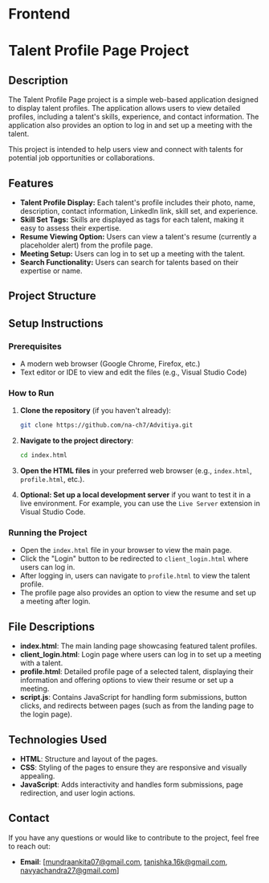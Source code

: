 # Frontend
# Talent Profile Page Project

## Description

The Talent Profile Page project is a simple web-based application designed to display talent profiles. The application allows users to view detailed profiles, including a talent's skills, experience, and contact information. The application also provides an option to log in and set up a meeting with the talent. 

This project is intended to help users view and connect with talents for potential job opportunities or collaborations.

## Features

- **Talent Profile Display:** Each talent's profile includes their photo, name, description, contact information, LinkedIn link, skill set, and experience.
- **Skill Set Tags:** Skills are displayed as tags for each talent, making it easy to assess their expertise.
- **Resume Viewing Option:** Users can view a talent's resume (currently a placeholder alert) from the profile page.
- **Meeting Setup:** Users can log in to set up a meeting with the talent.
- **Search Functionality:** Users can search for talents based on their expertise or name.

## Project Structure


## Setup Instructions

### Prerequisites

- A modern web browser (Google Chrome, Firefox, etc.)
- Text editor or IDE to view and edit the files (e.g., Visual Studio Code)
  
### How to Run

1. **Clone the repository** (if you haven't already):

    ```bash
    git clone https://github.com/na-ch7/Advitiya.git
    ```

2. **Navigate to the project directory**:

    ```bash
    cd index.html
    ```

3. **Open the HTML files** in your preferred web browser (e.g., `index.html`, `profile.html`, etc.).

4. **Optional: Set up a local development server** if you want to test it in a live environment. For example, you can use the `Live Server` extension in Visual Studio Code.

### Running the Project

- Open the `index.html` file in your browser to view the main page.
- Click the "Login" button to be redirected to `client_login.html` where users can log in.
- After logging in, users can navigate to `profile.html` to view the talent profile.
- The profile page also provides an option to view the resume and set up a meeting after login.

## File Descriptions

- **index.html**: The main landing page showcasing featured talent profiles.
- **client_login.html**: Login page where users can log in to set up a meeting with a talent.
- **profile.html**: Detailed profile page of a selected talent, displaying their information and offering options to view their resume or set up a meeting.
- **script.js**: Contains JavaScript for handling form submissions, button clicks, and redirects between pages (such as from the landing page to the login page).

## Technologies Used

- **HTML**: Structure and layout of the pages.
- **CSS**: Styling of the pages to ensure they are responsive and visually appealing.
- **JavaScript**: Adds interactivity and handles form submissions, page redirection, and user login actions.


## Contact

If you have any questions or would like to contribute to the project, feel free to reach out:

- **Email**: [mundraankita07@gmail.com, tanishka.16k@gmail.com, navyachandra27@gmail.com]
